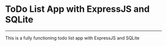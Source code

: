 <h1>ToDo List App with ExpressJS and SQLite</h1>
<hr>
<p>This is a fully functioning todo list app with ExpressJS and SQLite</p>
